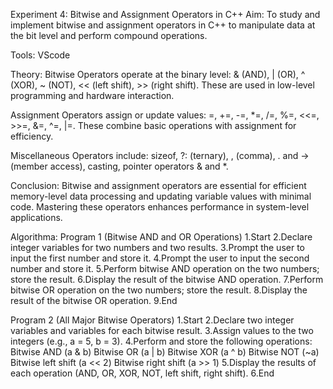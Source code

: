 Experiment 4: Bitwise and Assignment Operators in C++
Aim:
To study and implement bitwise and assignment operators in C++ to manipulate data at the bit level and perform compound operations.

Tools:
VScode

Theory:
Bitwise Operators operate at the binary level:
& (AND), | (OR), ^ (XOR), ~ (NOT), << (left shift), >> (right shift).
These are used in low-level programming and hardware interaction.

Assignment Operators assign or update values:
=, +=, -=, *=, /=, %=, <<=, >>=, &=, ^=, |=.
These combine basic operations with assignment for efficiency.

Miscellaneous Operators include:
sizeof, ?: (ternary), , (comma), . and -> (member access), casting, pointer operators & and *.

Conclusion:
Bitwise and assignment operators are essential for efficient memory-level data processing and updating variable values with minimal code. Mastering these operators enhances performance in system-level applications.

Algorithma:
Program 1 (Bitwise AND and OR Operations)
1.Start
2.Declare integer variables for two numbers and two results.
3.Prompt the user to input the first number and store it.
4.Prompt the user to input the second number and store it.
5.Perform bitwise AND operation on the two numbers; store the result.
6.Display the result of the bitwise AND operation.
7.Perform bitwise OR operation on the two numbers; store the result.
8.Display the result of the bitwise OR operation.
9.End

 Program 2 (All Major Bitwise Operators)
1.Start
2.Declare two integer variables and variables for each bitwise result.
3.Assign values to the two integers (e.g., a = 5, b = 3).
4.Perform and store the following operations:
Bitwise AND (a & b)
Bitwise OR (a | b)
Bitwise XOR (a ^ b)
Bitwise NOT (~a)
Bitwise left shift (a << 2)
Bitwise right shift (a >> 1)
5.Display the results of each operation (AND, OR, XOR, NOT, left shift, right shift).
6.End
